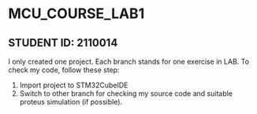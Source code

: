 # MCU_COURSE_LAB1
## STUDENT ID: 2110014
I only created one project. Each branch stands for one exercise in LAB. To check my code, follow these step:
1. Import project to STM32CubeIDE
2. Switch to other branch for checking my source code and suitable proteus simulation (if possible).
